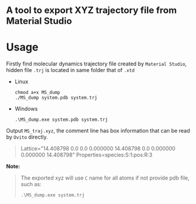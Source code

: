 **<font size=5> A tool to export XYZ trajectory file from Material Studio</font>**



# Usage

Firstly find molecular dynamics trajectory file created by `Material Studio`, hidden file `.trj` is located in same folder that of `.xtd`



* Linux

  ```
  chmod a+x MS_dump
  ./MS_dump system.pdb system.trj
  ```

* Windows

  ```
  .\MS_dump.exe system.pdb system.trj
  ```



Output `MS_traj.xyz`, the comment line has box information that can be read by `Ovito` directly. 

> Lattice="14.408798 0.0 0.0 0.000000 14.408798 0.0 0.000000 0.000000 14.408798" Properties=species:S:1:pos:R:3



**Note:**

> The exported xyz will use `C` name for all atoms if not provide pdb file, such as:
>
> ```
> .\MS_dump.exe system.trj
> ```



